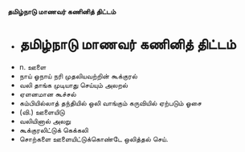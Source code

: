 **தமிழ்நாடு மாணவர் கணினித் திட்டம்**
- # தமிழ்நாடு மாணவர் கணினித் திட்டம்
- n. ஊளை
- நாய் ஓநாய் நரி முதலியவற்றின் கூக்குரல்
- வலி தாங்க முடியாது செய்யும் அலறல்
- ஏளனமான கூச்சல்
- கம்பியில்லாத் தந்தியில் ஒலி வாங்கும் கருவியில் ஏற்படும் ஓசை
- (வி.) ஊளையிடு
- வலியினால் அலறு
- கூக்குரலிட்டுக் கெக்கலி
- சொற்களை ஊளையிட்டுக்கொண்டே ஒலித்தல் செய்.

